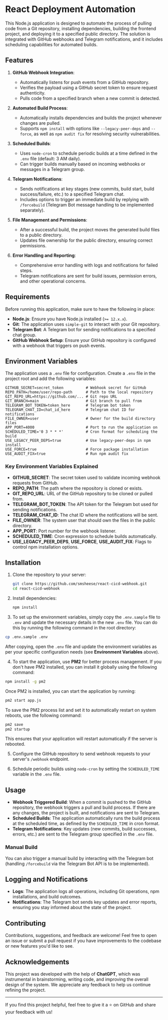 # React Deployment Automation

This Node.js application is designed to automate the process of pulling code from a Git repository, installing dependencies, building the frontend project, and deploying it to a specified public directory. The solution is integrated with GitHub webhooks and Telegram notifications, and it includes scheduling capabilities for automated builds.

## Features

1. **GitHub Webhook Integration**:
   - Automatically listens for push events from a GitHub repository.
   - Verifies the payload using a GitHub secret token to ensure request authenticity.
   - Pulls code from a specified branch when a new commit is detected.

2. **Automated Build Process**:
   - Automatically installs dependencies and builds the project whenever changes are pulled.
   - Supports `npm install` with options like `--legacy-peer-deps` and `--force`, as well as `npm audit fix` for resolving security vulnerabilities.

3. **Scheduled Builds**:
   - Uses `node-cron` to schedule periodic builds at a time defined in the `.env` file (default: 3 AM daily).
   - Can trigger builds manually based on incoming webhooks or messages in a Telegram group.

4. **Telegram Notifications**:
   - Sends notifications at key stages (new commits, build start, build success/failure, etc.) to a specified Telegram chat.
   - Includes options to trigger an immediate build by replying with `/forcebuild` (Telegram Bot message handling to be implemented separately).

5. **File Management and Permissions**:
   - After a successful build, the project moves the generated build files to a public directory.
   - Updates file ownership for the public directory, ensuring correct permissions.

6. **Error Handling and Reporting**:
   - Comprehensive error handling with logs and notifications for failed steps.
   - Telegram notifications are sent for build issues, permission errors, and other operational concerns.

## Requirements

Before running this application, make sure to have the following in place:

- **Node.js**: Ensure you have Node.js installed (`>= 12.x.x`).
- **Git**: The application uses `simple-git` to interact with your Git repository.
- **Telegram Bot**: A Telegram bot for sending notifications to a specified chat group.
- **GitHub Webhook Setup**: Ensure your GitHub repository is configured with a webhook that triggers on push events.

## Environment Variables

The application uses a `.env` file for configuration. Create a `.env` file in the project root and add the following variables:

```plaintext
GITHUB_SECRET=secret_token          # Webhook secret for GitHub
REPO_PATH=/home/user/repo-path      # Path to the local repository
GIT_REPO_URL=https://github.com/... # Git repo URL
GIT_BRANCH=main                     # Git branch to pull from
TELEGRAM_BOT_TOKEN=token_here       # Telegram bot token
TELEGRAM_CHAT_ID=chat_id_here       # Telegram chat ID for notifications
FILE_OWNER=user                     # Owner for the build directory files
APP_PORT=4000                       # Port to run the application on
SCHEDULED_TIME='0 3 * * *'          # Cron format for scheduling the build
USE_LEGACY_PEER_DEPS=true           # Use legacy-peer-deps in npm install
USE_FORCE=true                      # Force package installation
USE_AUDIT_FIX=true                  # Run npm audit fix
```

### Key Environment Variables Explained

- **GITHUB_SECRET**: The secret token used to validate incoming webhook requests from GitHub.
- **REPO_PATH**: The path where the repository is cloned or exists.
- **GIT_REPO_URL**: URL of the GitHub repository to be cloned or pulled from.
- **TELEGRAM_BOT_TOKEN**: The API token for the Telegram bot used for sending notifications.
- **TELEGRAM_CHAT_ID**: The chat ID where the notifications will be sent.
- **FILE_OWNER**: The system user that should own the files in the public directory.
- **APP_PORT**: Port number for the webhook listener.
- **SCHEDULED_TIME**: Cron expression to schedule builds automatically.
- **USE_LEGACY_PEER_DEPS**, **USE_FORCE**, **USE_AUDIT_FIX**: Flags to control npm installation options.

## Installation

1. Clone the repository to your server:

    ```bash
    git clone https://github.com/smsheese/react-cicd-webhook.git
    cd react-cicd-webhook
    ```

2. Install dependencies:

    ```bash
    npm install
    ```

3. To set up the environment variables, simply copy the `.env.sample` file to `.env` and update the necessary details in the new `.env` file. You can do this by running the following command in the root directory:

```bash
cp .env.sample .env
```

After copying, open the `.env` file and update the environment variables as per your specific configuration needs (see **Environment Variables** above).

4. To start the application, use **PM2** for better process management. If you don't have PM2 installed, you can install it globally using the following command:

```bash
npm install -g pm2
```

Once PM2 is installed, you can start the application by running:

```bash
pm2 start app.js
```

To save the PM2 process list and set it to automatically restart on system reboots, use the following command:

```bash
pm2 save
pm2 startup
```

This ensures that your application will restart automatically if the server is rebooted.

5. Configure the GitHub repository to send webhook requests to your server's `/webhook` endpoint.

6. Schedule periodic builds using `node-cron` by setting the `SCHEDULED_TIME` variable in the `.env` file.

## Usage

- **Webhook Triggered Build**: When a commit is pushed to the GitHub repository, the webhook triggers a pull and build process. If there are any changes, the project is built, and notifications are sent to Telegram.
- **Scheduled Builds**: The application automatically runs the build process at the scheduled time, as defined by the `SCHEDULED_TIME` in cron format.
- **Telegram Notifications**: Key updates (new commits, build successes, errors, etc.) are sent to the Telegram group specified in the `.env` file.

### Manual Build

You can also trigger a manual build by interacting with the Telegram bot (handling `/forcebuild` via the Telegram Bot API is to be implemented).

## Logging and Notifications

- **Logs**: The application logs all operations, including Git operations, npm installations, and build outcomes.
- **Notifications**: The Telegram bot sends key updates and error reports, ensuring you stay informed about the state of the project.

## Contributing

Contributions, suggestions, and feedback are welcome! Feel free to open an issue or submit a pull request if you have improvements to the codebase or new features you'd like to see.

## Acknowledgements

This project was developed with the help of **ChatGPT**, which was instrumental in brainstorming, writing code, and improving the overall design of the system. We appreciate any feedback to help us continue refining the project.

---

If you find this project helpful, feel free to give it a ⭐ on GitHub and share your feedback with us!